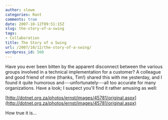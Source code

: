 ```yaml
---
author: slowe
categories: Rant
comments: true
date: 2007-10-12T09:51:15Z
slug: the-story-of-a-swing
tags:
- Collaboration
title: The Story of a Swing
url: /2007/10/12/the-story-of-a-swing/
wordpress_id: 560
---
```


Have you ever been bitten by the apparent disconnect between the various groups involved in a technical implementation for a customer? A colleague and good friend of mine (thanks, Tim!) shared this with me yesterday, and I found it quite humorous and---unfortunately---all too accurate for many organizations. Have a look; I suspect you'll find it rather amusing as well:

[http://dotnet.org.za/photos/ernst/images/45781/original.aspx](http://dotnet.org.za/photos/ernst/images/45781/original.aspx)

How true it is...
